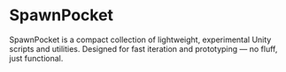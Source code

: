 # SpawnPocket
SpawnPocket is a compact collection of lightweight, experimental Unity scripts and utilities. Designed for fast iteration and prototyping — no fluff, just functional.
